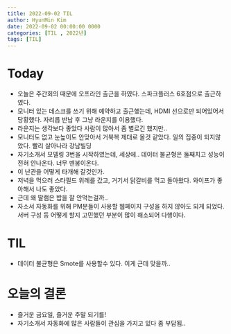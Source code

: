 ```yaml
---
title: 2022-09-02 TIL
author: HyunMin Kim
date: 2022-09-02 00:00:00 0000
categories: [TIL , 2022년]
tags: [TIL]
---
```


# Today
- 오늘은 주간회의 때문에 오프라인 출근을 하였다. 스파크플러스 6호점으로 출근하였다. 
- 모니터 있는 데스크를 쓰기 위해 예약하고 출근했는데, HDMI 선으로만 되어있어서 당황했다. 자리릅 반납 후 그냥 라운지를 이용했다.
- 라운지는 생각보다 좋았다 사람이 많아서 좀 별로긴 했지만..
- 모니터도 없고 눈높이도 안맞아서 거북복 제대로 올것 같았다. 일의 집중이 되지않았다. 빨리 살아나라 강남빌딩
- 자기소개서 모델링 3번을 시작하였는데, 세상에.. 데이터 불균형은 둘째치고 성능이 전혀 안나온다. 너무 멘붕이온다.
- 이 난관을 어떻게 타개해 갈것인가.
- 저녁을 먹으러 스타필드 위례를 갔고, 거기서 닭갈비를 먹고 돌아왔다. 와이프가 좋아해서 나도 좋았다.
- 근데 왜 딸램은 밥을 잘 안먹는걸까..
- 자소서 자동화를 위해 PM분들이 사용할 웹페이지 구성을 하지 않아도 되게 되었다. 서버 구성 등 어떻게 할지 고민했던 부분이 많이 해소되어 다행이다.

# TIL
- 데이터 불균형은 Smote를 사용할수 있다. 이게 근데 맞을까..

# 오늘의 결론
- 즐거운 금요일, 즐거운 주말 되기를!
- 자기소개서 자동화에 많은 사람들이 관심을 가지고 있다 좀 부담됨..